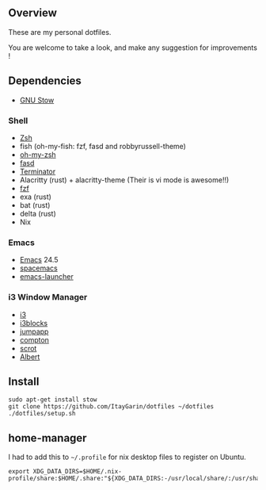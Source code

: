 ## Overview
These are my personal dotfiles.

You are welcome to take a look,
and make any suggestion for improvements !

## Dependencies

- [GNU Stow](https://www.gnu.org/software/stow/)

### Shell
- [Zsh](http://www.zsh.org/)
- fish (oh-my-fish: fzf, fasd and robbyrussell-theme)
- [oh-my-zsh](https://github.com/robbyrussell/oh-my-zsh)
- [fasd](https://github.com/clvv/fasd)
- [Terminator](https://wiki.archlinux.org/index.php/Terminator)
- Alacritty (rust) + alacritty-theme (Their is vi mode is awesome!!)
- [fzf](https://github.com/junegunn/fzf)
- exa (rust)
- bat (rust)
- delta (rust)
- Nix

### Emacs
- [Emacs](https://www.gnu.org/software/emacs/) 24.5
- [spacemacs](https://github.com/syl20bnr/spacemacs)
- [emacs-launcher](https://github.com/ItayGarin/emacs-launcher)

### i3 Window Manager
- [i3](https://i3wm.org/)
- [i3blocks](https://github.com/vivien/i3blocks)
- [jumpapp](https://github.com/mkropat/jumpapp)
- [compton](https://github.com/chjj/compton)
- [scrot](https://github.com/dreamer/scrot)
- [Albert](https://albertlauncher.github.io/docs/installing/)

## Install

```shell
sudo apt-get install stow
git clone https://github.com/ItayGarin/dotfiles ~/dotfiles
./dotfiles/setup.sh
```

## home-manager

I had to add this to `~/.profile` for nix desktop files to register on Ubuntu.

```shell
export XDG_DATA_DIRS=$HOME/.nix-profile/share:$HOME/.share:"${XDG_DATA_DIRS:-/usr/local/share/:/usr/share/}"
```
